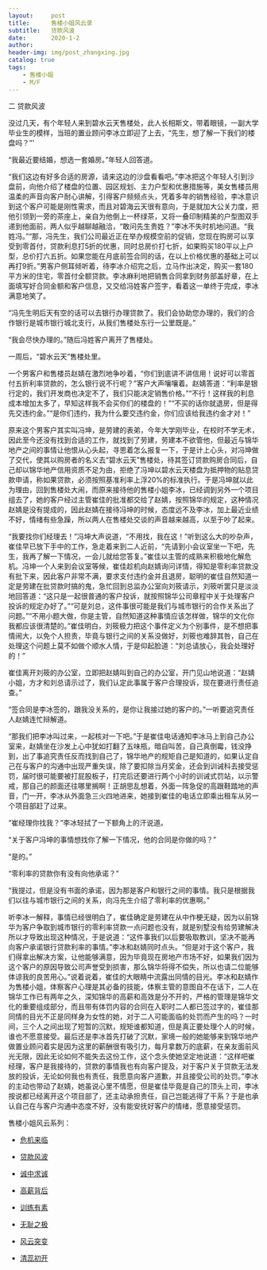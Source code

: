 ```yaml
---
layout:     post
title:      售楼小姐风云录
subtitle:   贷款风波
date:       2020-1-2
author:     
header-img: img/post_zhangxing.jpg
catalog: true
tags:
    - 售楼小姐
    - M/F
---
```



二 贷款风波

没过几天，有个年轻人来到碧水云天售楼处，此人长相斯文，带着眼镜，一副大学毕业生的模样，当班的置业顾问李冰立即迎了上去，“先生，想了解一下我们的楼盘吗？”' 

“我最近要结婚，想选一套婚房。”年轻人回答道。

 “我们这边有好多合适的房源，请来这边的沙盘看看吧。”李冰把这个年轻人引到沙盘前，向他介绍了楼盘的位置、园区规划、主力户型和优惠措施等，美女售楼员用温柔的声音向客户耐心讲解，引得客户频频点头，凭着多年的销售经验，李冰意识到这个客户可能是刚性需求，而且对碧海云天很有意向，于是就加大公关力度，把他引领到一旁的茶座上，亲自为他倒上一杯绿茶，又将一叠印制精美的户型图双手递到他面前，两人似乎越聊越融洽，“敢问先生贵姓？”李冰不失时机地问道。“我姓冯。”“那，冯先生，我们公司最近正在举办规模空前的促销，您现在购房可以享受到零首付，贷款利息打5折的优惠，同时总房价打七折，如果购买180平以上户型，总价打六五折。如果您能在月底前签合同的话，在以上价格优惠的基础上可以再打9折。”男客户侧耳倾听着，待李冰介绍完之后，立马作出决定，购买一套180平方米的住宅，零首付全额贷款。李冰麻利地把销售合同拿到财务部盖好章，在上面填写好合同金额和客户信息，又交给冯姓客户签字，看着这一单终于完成，李冰满意地笑了。

 “冯先生明后天有空的话可以去银行办理贷款了。我们会协助您办理的，我们的合作银行是城市银行城北支行，从我们售楼处东行一公里既是。”

“我会尽快办理的。”随后冯姓客户离开了售楼处。

一周后，“碧水云天”售楼处里。

一个男客户和售楼员赵婧在激烈地争吵着，“你们到底讲不讲信用！说好可以零首付五折利率贷款的，怎么银行说不行呢？”客户大声嚷嚷着。赵婧答道：“利率是银行定的，我们开发商也决定不了，我们只能决定销售价格。”“不行！这样我的利息成本增加太多了，早知这样我不会买你们的楼盘的！”“不买的话你就退房，但是得先交违约金。”“是你们违约，我为什么要交违约金，你们应该给我违约金才对！”

原来这个男客户其实叫冯坤，是劳建的表弟，今年大学刚毕业，在校时不学无术，因此至今还没有找到合适的工作，就找到了劳建，劳建本不欲管他，但最近与锦华地产之间的事情让他恨从心头起，寻思着怎么报复一下，于是计上心头，对冯坤做了交代，使其以购房者的名义去“碧水云天”售楼处，待其签订贷款购房合同后，自己却以锦华地产信用资质不足为由，拒绝了冯坤以碧水云天楼盘为抵押物的贴息贷款申请，称如果贷款，必须按照基准利率上浮20%的标准执行。于是冯坤就以此为理由，回到售楼处大闹，而原来接待他的售楼小姐李冰，已经调到另外一个项目组去了，她的客户经过主管崔佳的批准都交给了赵婧，按照锦华的规定，这种情况赵婧是没有提成的，因此赵婧在接待冯坤的时候，态度远不及李冰，加上最近业绩不好，情绪有些急躁，所以两人在售楼处交谈的声音越来越高，以至于吵了起来。

 “我要找你们经理去！”冯坤大声说道，“不用找，我在这！”听到这么大的吵杂声，崔佳早已放下手中的工作，急走着来到二人近前，“先请到小会议室坐一下吧，先生，我再了解一下情况，一会儿就给您答复。”崔佳以主管的成熟来积极地化解危机。冯坤一个人来到会议室等候，崔佳趁机向赵婧询问详情，得知是零利率贷款没有批下来，因此客户非常不满，要求支付违约金并且退房，聪明的崔佳自然知道一定是劳建在批贷款时搞的鬼，急忙回到总监办公室向刘筱请示，刘筱听罢只是淡淡地回答道：“这只是一起很普通的客户投诉，就按照锦华公司章程中关于处理客户投诉的规定办好了。”“可是刘总，这件事很可能是我们与城市银行的合作关系出了问题。”“不用小题大做，你是主管，自然知道这种事情应该怎样做，锦华的文化你我都应该很清楚的。”崔佳明白，刘筱极力把这个事件定义为个别事件，是不想把事情闹大，以免个人担责，毕竟与银行之间的关系没做好，刘筱也难辞其咎，自己在处理这个问题上莫不如做个顺水人情，于是仰起脸道：“刘总请放心，我会处理好的！”

崔佳离开刘筱的办公室，立即把赵婧叫到自己的办公室，开门见山地说道：“赵婧小姐，方才和刘总请示过了，我们认定此事属于客户合理投诉，现在要进行责任追查。”

 “签合同是李冰签的，跟我没关系的，是你让我接过她的客户的。”一听要追究责任人赵婧连忙辩解道。

 “那我们把李冰叫过来，一起核对一下吧。”于是崔佳电话通知李冰马上到自己办公室来，赵婧坐在沙发上心中犹如打翻了五味瓶，暗自叫苦，自己真倒霉，钱没挣到，出了事追究责任反而找到自己了，锦华地产的规矩自己是知道的，如果认定自己在与客户的沟通中出现严重失误，除了要扣除当月奖金，还会到训诫科去接受惩罚，届时很可能要被打屁股板子，打完后还要进行两个小时的训诫式罚站，以示警戒，那自己的颜面还往哪里搁啊！正胡思乱想着，外面一阵急促的高跟鞋踏地的声音，门一开，李冰从外面急三火四地进来，她接到崔佳的电话立即乘出租车从另一个项目部赶了过来。

“崔经理你找我？”李冰轻拭了一下额角上的汗说道。

“关于客户冯坤的事情想找你了解一下情况，他的合同是你做的吗？”

“是的。”

“零利率的贷款你有没有向他承诺？”

“我提过，但是没有书面的承诺，因为那是客户和银行之间的事情。我只是根据我们以往与城市银行之间的关系，向冯先生介绍了零利率的优惠啊。”

听李冰一解释，事情已经很明白了，崔佳确定是劳建在从中作梗无疑，因为以前锦华为客户争取到城市银行的零利率贷款一点问题也没有，就是别墅没有给劳建解决所以才导致出现这种情况，于是说道：“这件事我们以后要吸取教训，坚决不能再向客户承诺银行贷款利率的事情。”李冰和赵婧同时点头。“但是对于这个客户，我们得拿出解决方案，让他能够满意，因为毕竟现在房地产市场不好，如果我们因为这个客户的原因导致公司声誉受到损害，那么锦华将得不偿失，所以也请二位能够体谅我的良苦用心。”说着说着，崔佳的大眼睛中流露出同情的目光。李冰和赵婧作为售楼小姐，体察客户心理是其必备的技能，体察主管的意图自不在话下，二人在锦华工作已有两年之久，深知锦华的高薪和高效是分不开的，严格的管理是锦华文化的重要组成部分，而且带有体罚内容的合同在入职时二人都已签过字的，崔佳那同情的目光不正是同样身为女性的她，对于二人可能面临的处罚而产生的吗？一时间，三个人之间出现了短暂的沉默，规矩谁都知道，但是真正要处理个人的时候，谁也不愿意接受。最后还是李冰首先打破了沉默，家境一般的她能够来到锦华地产做置业顾问着实是因为这里的薪酬很有吸引力，每月拿数万的底薪，在亲友面前风光无限，因此无论如何不能失去这份工作，这个念头使她坚定地说道：“这样吧崔经理，客户是我接待的，贷款的事情我也有向客户提及，对于客户关于贷款无法发放的投诉，无论如何我也有责任，我愿意向客户道歉，并且接受公司的处罚。”李冰的主动也带动了赵婧，她虽说心里不情愿，但是崔佳毕竟是自己的顶头上司，李冰按说都已经离开这个项目部了，还主动承担责任，自己岂能逃得了干系？于是也承认自己在与客户沟通中态度不好，没有能安抚好客户的情绪，愿意接受惩罚。



售楼小姐风云系列：

- [危机来临](http://childinside.club/2020/01/02/%E5%8D%B1%E6%9C%BA%E6%9D%A5%E4%B8%B4/)

- [贷款风波](http://childinside.club/2020/01/02/%E8%B4%B7%E6%AC%BE%E9%A3%8E%E6%B3%A2/)

- [诚中求诚](http://childinside.club/2020/01/02/%E8%AF%9A%E4%B8%AD%E6%B1%82%E8%AF%9A/)

- [高薪背后](http://childinside.club/2020/01/02/%E9%AB%98%E8%96%AA%E8%83%8C%E5%90%8E/)

- [训练有素](http://childinside.club/2020/01/07/%E8%AE%AD%E7%BB%83%E6%9C%89%E7%B4%A0/)

- [无耻之极](http://childinside.club/2020/01/12/%E6%97%A0%E8%80%BB%E4%B9%8B%E6%9E%81/)

- [风云突变](http://childinside.club/2020/01/14/%E9%A3%8E%E4%BA%91%E7%AA%81%E5%8F%98/)

- [清蕊初开](http://childinside.club/2020/01/16/%E6%B8%85%E8%95%8A%E5%88%9D%E5%BC%80/)